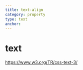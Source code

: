 ```yaml
---
title: text-align
category: property
type: text
anchor:
---
```


# text

<https://www.w3.org/TR/css-text-3/>
